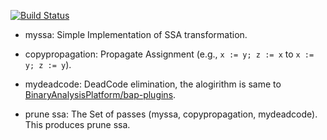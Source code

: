 [![Build Status](https://travis-ci.org/kriw/bap-plugins.svg?branch=master)](https://travis-ci.org/kriw/bap-plugins)

- myssa: Simple Implementation of SSA transformation.

- copypropagation: Propagate Assignment (e.g., `x := y; z := x` to `x := y; z := y`).

- mydeadcode: DeadCode elimination, the alogirithm is same to [BinaryAnalysisPlatform/bap-plugins](https://github.com/BinaryAnalysisPlatform/bap-plugins/blob/master/deadcode/deadcode.ml).

- prune ssa: The Set of passes (myssa, copypropagation, mydeadcode). This produces prune ssa.
